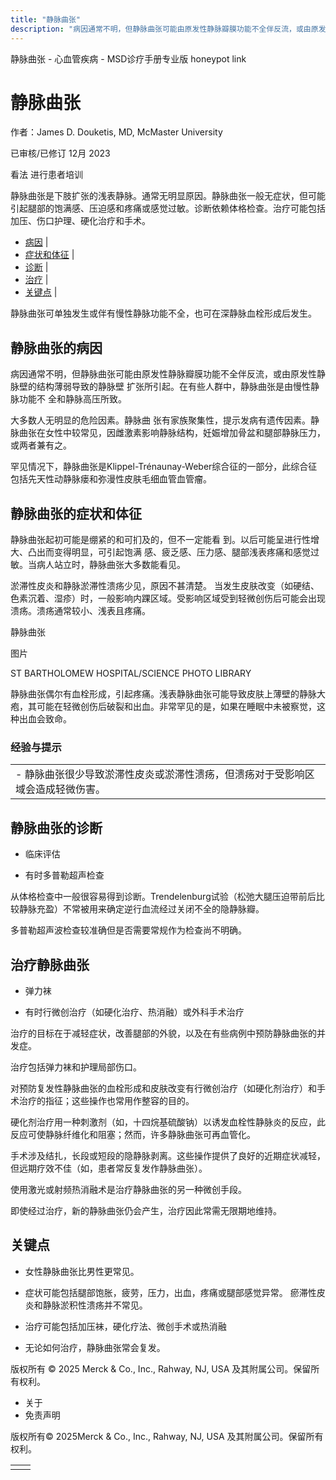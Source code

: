 ```yaml
---
title: "静脉曲张"
description: "病因通常不明，但静脉曲张可能由原发性静脉瓣膜功能不全伴反流，或由原发性静脉壁的结构薄弱导致的静脉壁 扩张所引起。在有些人群中，静脉曲张是由慢性静脉功能不 全和静脉高压所致。"
---
```


﻿静脉曲张 \- 心血管疾病 \- MSD诊疗手册专业版 honeypot link

# 静脉曲张

作者：James D. Douketis, MD, McMaster University

已审核/已修订 12月 2023

看法 进行患者培训

静脉曲张是下肢扩张的浅表静脉。通常无明显原因。静脉曲张一般无症状，但可能引起腿部的饱满感、压迫感和疼痛或感觉过敏。诊断依赖体格检查。治疗可能包括加压、伤口护理、硬化治疗和手术。

- [病因](#病因_v11675854_zh) \|
- [症状和体征](#症状和体征_v941537_zh) \|
- [诊断](#诊断_v941540_zh) \|
- [治疗](#治疗_v941547_zh) \|
- [关键点](#关键点_v45392349_zh) \|

静脉曲张可单独发生或伴有慢性静脉功能不全，也可在深静脉血栓形成后发生。

## 静脉曲张的病因

病因通常不明，但静脉曲张可能由原发性静脉瓣膜功能不全伴反流，或由原发性静脉壁的结构薄弱导致的静脉壁 扩张所引起。在有些人群中，静脉曲张是由慢性静脉功能不 全和静脉高压所致。

大多数人无明显的危险因素。静脉曲 张有家族聚集性，提示发病有遗传因素。静脉曲张在女性中较常见，因雌激素影响静脉结构，妊娠增加骨盆和腿部静脉压力，或两者兼有之。

罕见情况下，静脉曲张是Klippel-Trénaunay-Weber综合征的一部分，此综合征包括先天性动静脉瘘和弥漫性皮肤毛细血管血管瘤。

## 静脉曲张的症状和体征

静脉曲张起初可能是绷紧的和可扪及的，但不一定能看 到。以后可能呈进行性增大、凸出而变得明显，可引起饱满 感、疲乏感、压力感、腿部浅表疼痛和感觉过敏。当病人站立时，静脉曲张大多数能看见。

淤滞性皮炎和静脉淤滞性溃疡少见，原因不甚清楚。 当发生皮肤改变（如硬结、色素沉着、湿疹）时，一般影响内踝区域。受影响区域受到轻微创伤后可能会出现溃疡。溃疡通常较小、浅表且疼痛。

静脉曲张



图片

ST BARTHOLOMEW HOSPITAL/SCIENCE PHOTO LIBRARY

静脉曲张偶尔有血栓形成，引起疼痛。浅表静脉曲张可能导致皮肤上薄壁的静脉大疱，其可能在轻微创伤后破裂和出血。非常罕见的是，如果在睡眠中未被察觉，这种出血会致命。

### 经验与提示

|     |
| --- |
| - 静脉曲张很少导致淤滞性皮炎或淤滞性溃疡，但溃疡对于受影响区域会造成轻微伤害。 |

## 静脉曲张的诊断

- 临床评估

- 有时多普勒超声检查


从体格检查中一般很容易得到诊断。Trendelenburg试验（松弛大腿压迫带前后比较静脉充盈）不常被用来确定逆行血流经过关闭不全的隐静脉瓣。

多普勒超声波检查较准确但是否需要常规作为检查尚不明确。

## 治疗静脉曲张

- 弹力袜

- 有时行微创治疗（如硬化治疗、热消融）或外科手术治疗


治疗的目标在于减轻症状，改善腿部的外貌，以及在有些病例中预防静脉曲张的并发症。

治疗包括弹力袜和护理局部伤口。

对预防复发性静脉曲张的血栓形成和皮肤改变有行微创治疗（如硬化剂治疗）和手术治疗的指征；这些操作也常用作整容的目的。

硬化剂治疗用一种刺激剂（如，十四烷基硫酸钠）以诱发血栓性静脉炎的反应，此反应可使静脉纤维化和阻塞；然而，许多静脉曲张可再血管化。

手术涉及结扎，长段或短段的隐静脉剥离。这些操作提供了良好的近期症状减轻，但远期疗效不佳（如，患者常反复发作静脉曲张）。

使用激光或射频热消融术是治疗静脉曲张的另一种微创手段。

即使经过治疗，新的静脉曲张仍会产生，治疗因此常需无限期地维持。

## 关键点

- 女性静脉曲张比男性更常见。

- 症状可能包括腿部饱胀，疲劳，压力，出血，疼痛或腿部感觉异常。 瘀滞性皮炎和静脉淤积性溃疡并不常见。

- 治疗可能包括加压袜，硬化疗法、微创手术或热消融

- 无论如何治疗，静脉曲张常会复发。




版权所有 © 2025
Merck & Co., Inc., Rahway, NJ, USA 及其附属公司。保留所有权利。

- 关于
- 免责声明

版权所有© 2025Merck & Co., Inc., Rahway, NJ, USA 及其附属公司。保留所有权利。

|     |     |
| --- | --- |
|  |  |